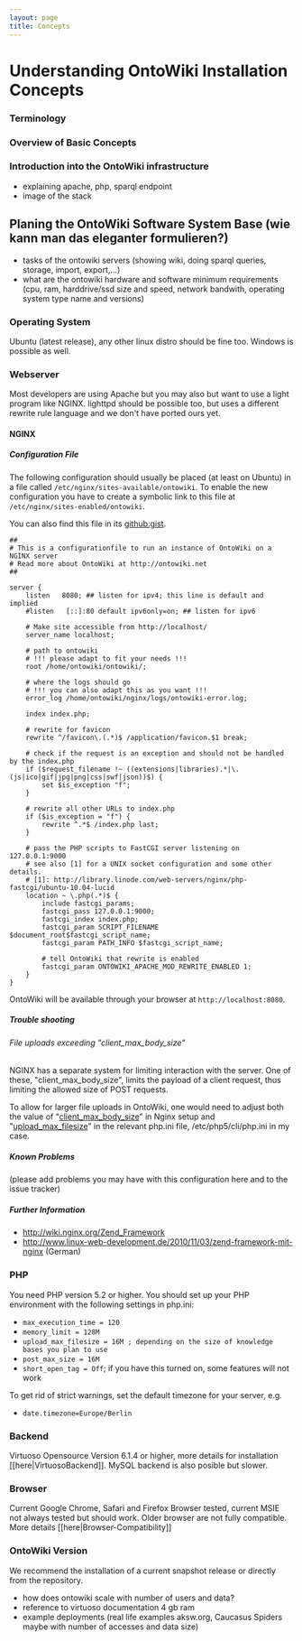 ```yaml
---
layout: page
title: Concepts
---
```


# Understanding OntoWiki Installation Concepts

### Terminology
### Overview of Basic Concepts
### Introduction into the OntoWiki infrastructure
- explaining apache, php, sparql endpoint
- image of the stack

## Planing the OntoWiki Software System Base (wie kann man das eleganter formulieren?)

- tasks of the ontowiki servers (showing wiki, doing sparql queries, storage, import, export,...)
- what are the ontowiki hardware and software minimum requirements (cpu, ram, harddrive/ssd size and speed, network bandwith, operating system type name and versions)
### Operating System

Ubuntu (latest release), any other linux distro should be fine too. Windows is possible as well.

### Webserver
Most developers are using Apache but you may also but want to use a light program like NGINX. lighttpd should be possible too, but uses a different rewrite rule language and we don't have ported ours yet.

#### NGINX

##### Configuration File
The following configuration should usually be placed (at least on Ubuntu) in a file called `/etc/nginx/sites-available/ontowiki`. To enable the new configuration you have to create a symbolic link to this file at `/etc/nginx/sites-enabled/ontowiki`.

You can also find this file in its [github:gist](https://gist.github.com/3739707).

    ##
    # This is a configurationfile to run an instance of OntoWiki on a NGINX server
    # Read more about OntoWiki at http://ontowiki.net
    ##
    
    server {
        listen   8080; ## listen for ipv4; this line is default and implied
        #listen   [::]:80 default ipv6only=on; ## listen for ipv6
    
        # Make site accessible from http://localhost/
        server_name localhost;
    
        # path to ontowiki
        # !!! please adapt to fit your needs !!!
        root /home/ontowiki/ontowiki/;
    
        # where the logs should go
        # !!! you can also adapt this as you want !!!
        error_log /home/ontowiki/nginx/logs/ontowiki-error.log;
    
        index index.php;
    
        # rewrite for favicon
        rewrite ^/favicon\.(.*)$ /application/favicon.$1 break;
    
        # check if the request is an exception and should not be handled by the index.php
        if ($request_filename !~ ((extensions|libraries).*|\.(js|ico|gif|jpg|png|css|swf|json))$) {
            set $is_exception "f";
        }
    
        # rewrite all other URLs to index.php
        if ($is_exception = "f") {
            rewrite ^.*$ /index.php last;
        }
    
        # pass the PHP scripts to FastCGI server listening on 127.0.0.1:9000
        # see also [1] for a UNIX socket configuration and some other details.
        # [1]: http://library.linode.com/web-servers/nginx/php-fastcgi/ubuntu-10.04-lucid
        location ~ \.php(.*)$ {
            include fastcgi_params;
            fastcgi_pass 127.0.0.1:9000;
            fastcgi_index index.php;
            fastcgi_param SCRIPT_FILENAME $document_root$fastcgi_script_name;
            fastcgi_param PATH_INFO $fastcgi_script_name;
    
            # tell OntoWiki that rewrite is enabled
            fastcgi_param ONTOWIKI_APACHE_MOD_REWRITE_ENABLED 1;
        }
    }

OntoWiki will be available through your browser at `http://localhost:8080`.

##### Trouble shooting
###### File uploads exceeding "client_max_body_size"
NGINX has a separate system for limiting interaction with the server. One of these, "client_max_body_size", limits the payload of a client request, thus limiting the allowed size of POST requests.  

To allow for larger file uploads in OntoWiki, one would need to adjust both the value of "[client_max_body_size](http://wiki.nginx.org/HttpCoreModule#client_max_body_size)" in Nginx setup and "[upload_max_filesize](http://www.php.net/manual/ini.core.php#ini.upload-max-filesize)" in the relevant php.ini file, /etc/php5/cli/php.ini in my case.  

##### Known Problems


(please add problems you may have with this configuration here and to the issue tracker)

##### Further Information
- <http://wiki.nginx.org/Zend_Framework>
- <http://www.linux-web-development.de/2010/11/03/zend-framework-mit-nginx> (German)

### PHP
You need PHP version 5.2 or higher.
You should set up your PHP environment with the following settings in php.ini:
  * `max_execution_time = 120`
  * `memory_limit = 128M`
  * `upload_max_filesize = 16M ; depending on the size of knowledge bases you plan to use`
  * `post_max_size = 16M`
  * `short_open_tag = Off`; if you have this turned on, some features will not work

To get rid of strict warnings, set the default timezone for your server, e.g.
  * `date.timezone=Europe/Berlin`

### Backend
Virtuoso Opensource Version 6.1.4 or higher, more details for installation [[here|VirtuosoBackend]]. MySQL backend is also posible but slower.

### Browser
Current Google Chrome, Safari and Firefox Browser tested, current MSIE not always tested but should work. Older browser are not fully compatible. More details [[here|Browser-Compatibility]]

### OntoWiki Version
We recommend the installation of a current snapshot release or directly from the repository.

- how does ontowiki scale with number of users and data? 
- reference to virtuoso documentation
4 gb ram
- example deployments (real life examples aksw.org, Caucasus Spiders maybe with number of accesses and data size)
<Setup>
